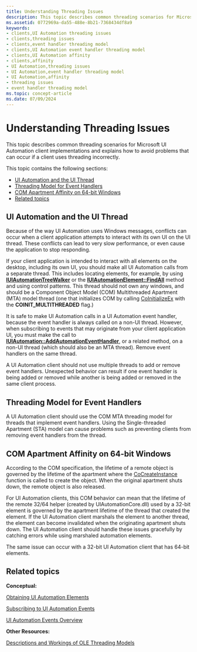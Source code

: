 ```yaml
---
title: Understanding Threading Issues
description: This topic describes common threading scenarios for Microsoft UI Automation client implementations and explains how to avoid problems that can occur if a client uses threading incorrectly.
ms.assetid: 0772969a-da55-488e-8b21-7368434df8a9
keywords:
- clients,UI Automation threading issues
- clients,threading issues
- clients,event handler threading model
- clients,UI Automation event handler threading model
- clients,UI Automation affinity
- clients,affinity
- UI Automation,threading issues
- UI Automation,event handler threading model
- UI Automation,affinity
- threading issues
- event handler threading model
ms.topic: concept-article
ms.date: 07/09/2024
---
```


# Understanding Threading Issues

This topic describes common threading scenarios for Microsoft UI Automation client implementations and explains how to avoid problems that can occur if a client uses threading incorrectly.

This topic contains the following sections:

- [UI Automation and the UI Thread](#ui-automation-and-the-ui-thread)
- [Threading Model for Event Handlers](#threading-model-for-event-handlers)
- [COM Apartment Affinity on 64-bit Windows](#com-apartment-affinity-on-64-bit-windows)
- [Related topics](#related-topics)

## UI Automation and the UI Thread

Because of the way UI Automation uses Windows messages, conflicts can occur when a client application attempts to interact with its own UI on the UI thread. These conflicts can lead to very slow performance, or even cause the application to stop responding.

If your client application is intended to interact with all elements on the desktop, including its own UI, you should make all UI Automation calls from a separate thread. This includes locating elements, for example, by using [**IUIAutomationTreeWalker**](/windows/desktop/api/UIAutomationClient/nn-uiautomationclient-iuiautomationtreewalker) or the [**IUIAutomationElement::FindAll**](/windows/desktop/api/UIAutomationClient/nf-uiautomationclient-iuiautomationelement-findall) method and using control patterns. This thread should not own any windows, and should be a Component Object Model (COM) Multithreaded Apartment (MTA) model thread (one that initializes COM by calling [CoInitializeEx](/windows/win32/api/combaseapi/nf-combaseapi-coinitializeex) with the **COINIT\_MULTITHREADED** flag.)

It is safe to make UI Automation calls in a UI Automation event handler, because the event handler is always called on a non-UI thread. However, when subscribing to events that may originate from your client application UI, you must make the call to [**IUIAutomation::AddAutomationEventHandler**](/windows/desktop/api/UIAutomationClient/nf-uiautomationclient-iuiautomation-addautomationeventhandler), or a related method, on a non-UI thread (which should also be an MTA thread). Remove event handlers on the same thread.

A UI Automation client should not use multiple threads to add or remove event handlers. Unexpected behavior can result if one event handler is being added or removed while another is being added or removed in the same client process.

## Threading Model for Event Handlers

A UI Automation client should use the COM MTA threading model for threads that implement event handlers. Using the Single-threaded Apartment (STA) model can cause problems such as preventing clients from removing event handlers from the thread.

## COM Apartment Affinity on 64-bit Windows

According to the COM specification, the lifetime of a remote object is governed by the lifetime of the apartment where the [CoCreateInstance](/windows/win32/api/combaseapi/nf-combaseapi-cocreateinstance) function is called to create the object. When the original apartment shuts down, the remote object is also released.

For UI Automation clients, this COM behavior can mean that the lifetime of the remote 32/64 helper (created by UIAutomationCore.dll) used by a 32-bit element is governed by the apartment lifetime of the thread that created the element. If the UI Automation client marshals the element to another thread, the element can become invalidated when the originating apartment shuts down. The UI Automation client should handle these issues gracefully by catching errors while using marshaled automation elements.

The same issue can occur with a 32-bit UI Automation client that has 64-bit elements.

## Related topics

**Conceptual:**

[Obtaining UI Automation Elements](uiauto-obtainingelements.md)

[Subscribing to UI Automation Events](uiauto-eventsforclients.md)

[UI Automation Events Overview](uiauto-eventsoverview.md)

**Other Resources:**

[Descriptions and Workings of OLE Threading Models](/previous-versions/troubleshoot/windows/win32/descriptions-workings-ole-threading-models)
